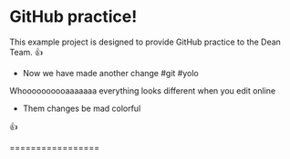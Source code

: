GitHub practice!
================

This example project is designed to provide GitHub practice to the Dean Team. :thumbsup:

* Now we have made another change #git #yolo

Whoooooooooaaaaaaa everything looks different when you edit online
* Them changes be mad colorful 

:thumbsup:

=================
